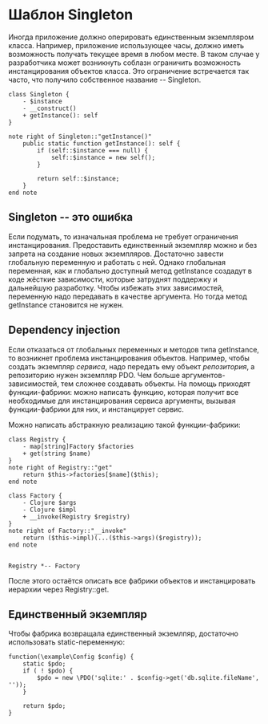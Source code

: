 # Шаблон Singleton

Иногда приложение должно оперировать единственным экземпляром класса. Например, приложение использующее часы, должно иметь возможность получать текущее время в любом месте. В таком случае у разработчика может возникнуть соблазн ограничить возможность инстанцирования объектов класса. Это ограничение встречается так часто, что получило собственное название -- Singleton.

```
class Singleton {
	- $instance
	- __construct()
	+ getInstance(): self
}

note right of Singleton::"getInstance()"
	public static function getInstance(): self {
		if (self::$instance === null) {
			self::$instance = new self();
		}

		return self::$instance;
	}
end note
```

## Singleton -- это ошибка

Если подумать, то изначальная проблема не требует ограничения инстанцирования. Предоставить единственный экземпляр можно и без запрета на создание новых экземпляров. Достаточно завести глобальную переменную и работать с ней. Однако глобальная переменная, как и глобально доступный метод getInstance создадут в коде жёсткие зависимости, которые затруднят поддержку и дальнейшую разработку. Чтобы избежать этих зависимостей, переменную надо передавать в качестве аргумента. Но тогда метод getInstance становится не нужен.

## Dependency injection

Если отказаться от глобальных переменных и методов типа getInstance, то возникнет проблема инстанцирования объектов. Например, чтобы создать экземпляр _сервиса_, надо передать ему объект _репозитория_, а репозиторию нужен экземпляр PDO. Чем больше аргументов-зависимостей, тем сложнее создавать объекты. На помощь приходят функции-фабрики: можно написать функцию, которая получит все необходимые для инстанцирования сервиса аргументы, вызывая функции-фабрики для них, и инстанцирует сервис.

Можно написать абстракную реализацию такой функции-фабрики:

```
class Registry {
	- map[string]Factory $factories
	+ get(string $name)
}
note right of Registry::"get"
	return $this->factories[$name]($this);
end note

class Factory {
	- Clojure $args
	- Clojure $impl
	+ __invoke(Registry $registry)
}
note right of Factory::"__invoke"
	return ($this->impl)(...($this->args)($registry));
end note


Registry *-- Factory
```

После этого остаётся описать все фабрики объектов и инстанцировать иерархии через Registry::get.

## Единственный экземпляр

Чтобы фабрика возвращала единственный экземлпяр, достаточно использовать static-переменную:

```
function(\example\Config $config) {
	static $pdo;
	if ( ! $pdo) {
		$pdo = new \PDO('sqlite:' . $config->get('db.sqlite.fileName', ''));
	}

	return $pdo;
}
```
